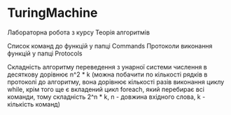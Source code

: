 # TuringMachine

Лабораторна робота з курсу Теорія алгоритмів

Список команд до функцій у папці Commands
Протоколи виконання функцій у папці Protocols

Складність алгоритму переведення з унарної системи числення в десяткову дорівнює n^2 * k (можна побачити по кількості рядків в протоколі до алгоритму, вона дорівнює кількості разів виконання циклу while, крім того ще є вкладений цикл foreach, який перебирає всі команди, тому складність 2^n * k, n - довжина вхідного слова, k - кількість команд)
